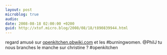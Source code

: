 ```yaml
---
layout: post
microblog: true
audio: 
date: 2008-08-18 02:00:00 +0200
guid: http://xtof.micro.blog/2008/08/18/t890839944.html
---
```

regard amusé sur [openkitchen.pbwiki.com](http://openkitchen.pbwiki.com/) et les #burningwomen. @PhilJ tu nous branches le manche sur christine ? #openkitchen

